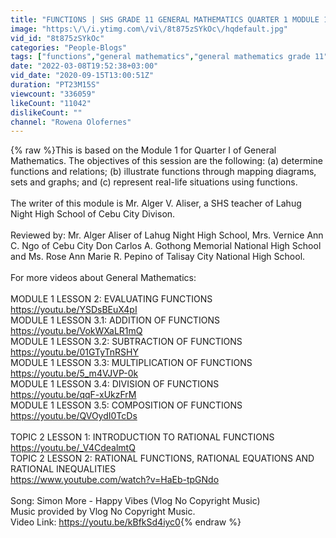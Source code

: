 ```yaml
---
title: "FUNCTIONS | SHS GRADE 11 GENERAL MATHEMATICS QUARTER 1 MODULE 1 LESSON 1"
image: "https:\/\/i.ytimg.com\/vi\/8t875zSYkOc\/hqdefault.jpg"
vid_id: "8t875zSYkOc"
categories: "People-Blogs"
tags: ["functions","general mathematics","general mathematics grade 11"]
date: "2022-03-08T19:52:38+03:00"
vid_date: "2020-09-15T13:00:51Z"
duration: "PT23M15S"
viewcount: "336059"
likeCount: "11042"
dislikeCount: ""
channel: "Rowena Olofernes"
---
```

{% raw %}This is based on the Module 1 for Quarter I of General Mathematics. The objectives of this session  are the following: (a) determine functions and relations; (b) illustrate functions through mapping diagrams, sets and graphs; and (c) represent real-life situations using functions.<br /><br />The writer of this module is Mr. Alger V. Aliser, a SHS teacher of Lahug Night High School of Cebu City Divison.<br /><br />Reviewed by: Mr. Alger Aliser of Lahug Night High School, Mrs. Vernice Ann C. Ngo of Cebu City Don Carlos A. Gothong Memorial National High School and Ms. Rose Ann Marie R. Pepino of Talisay City National High School.<br /><br />For more videos about General Mathematics:<br /><br />MODULE 1 LESSON 2: EVALUATING FUNCTIONS<br /><a rel="nofollow" target="blank" href="https://youtu.be/YSDsBEuX4pI">https://youtu.be/YSDsBEuX4pI</a><br />MODULE 1 LESSON 3.1: ADDITION OF FUNCTIONS<br /><a rel="nofollow" target="blank" href="https://youtu.be/VokWXaLR1mQ">https://youtu.be/VokWXaLR1mQ</a><br />MODULE 1 LESSON 3.2: SUBTRACTION OF FUNCTIONS<br /><a rel="nofollow" target="blank" href="https://youtu.be/01GTyTnRSHY">https://youtu.be/01GTyTnRSHY</a><br />MODULE 1 LESSON 3.3: MULTIPLICATION OF FUNCTIONS<br /><a rel="nofollow" target="blank" href="https://youtu.be/5_m4VJVP-0k">https://youtu.be/5_m4VJVP-0k</a><br />MODULE 1 LESSON 3.4: DIVISION OF FUNCTIONS<br /><a rel="nofollow" target="blank" href="https://youtu.be/qqF-xUkzFrM">https://youtu.be/qqF-xUkzFrM</a><br />MODULE 1 LESSON 3.5: COMPOSITION OF FUNCTIONS<br /><a rel="nofollow" target="blank" href="https://youtu.be/QVOydI0TcDs">https://youtu.be/QVOydI0TcDs</a><br /><br />TOPIC 2 LESSON 1: INTRODUCTION TO RATIONAL FUNCTIONS<br /><a rel="nofollow" target="blank" href="https://youtu.be/_V4CdealmtQ">https://youtu.be/_V4CdealmtQ</a><br />TOPIC 2 LESSON 2: RATIONAL FUNCTIONS, RATIONAL EQUATIONS AND RATIONAL INEQUALITIES<br /><a rel="nofollow" target="blank" href="https://www.youtube.com/watch?v=HaEb-tpGNdo">https://www.youtube.com/watch?v=HaEb-tpGNdo</a><br /><br />Song: Simon More - Happy Vibes (Vlog No Copyright Music) <br />Music provided by Vlog No Copyright Music. <br />Video Link: <a rel="nofollow" target="blank" href="https://youtu.be/kBfkSd4iyc0">https://youtu.be/kBfkSd4iyc0</a>{% endraw %}
